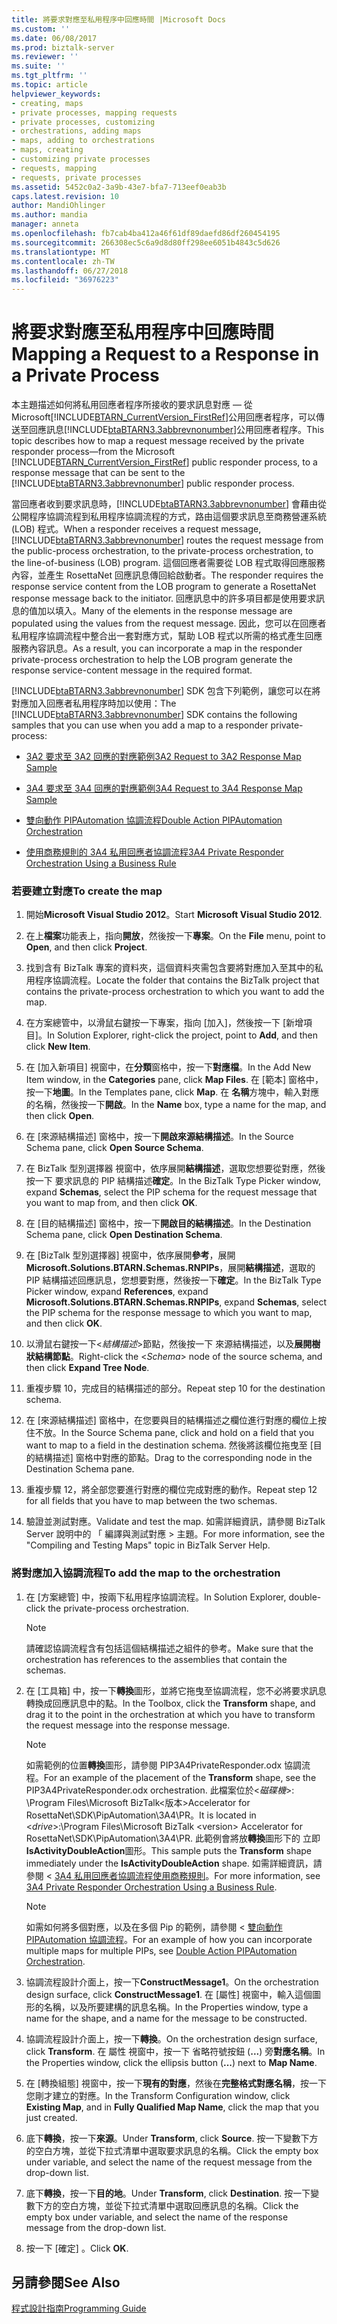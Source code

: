 ```yaml
---
title: 將要求對應至私用程序中回應時間 |Microsoft Docs
ms.custom: ''
ms.date: 06/08/2017
ms.prod: biztalk-server
ms.reviewer: ''
ms.suite: ''
ms.tgt_pltfrm: ''
ms.topic: article
helpviewer_keywords:
- creating, maps
- private processes, mapping requests
- private processes, customizing
- orchestrations, adding maps
- maps, adding to orchestrations
- maps, creating
- customizing private processes
- requests, mapping
- requests, private processes
ms.assetid: 5452c0a2-3a9b-43e7-bfa7-713eef0eab3b
caps.latest.revision: 10
author: MandiOhlinger
ms.author: mandia
manager: anneta
ms.openlocfilehash: fb7cab4ba412a46f61df89daefd86df260454195
ms.sourcegitcommit: 266308ec5c6a9d8d80ff298ee6051b4843c5d626
ms.translationtype: MT
ms.contentlocale: zh-TW
ms.lasthandoff: 06/27/2018
ms.locfileid: "36976223"
---
```

# <a name="mapping-a-request-to-a-response-in-a-private-process"></a><span data-ttu-id="f11ba-102">將要求對應至私用程序中回應時間</span><span class="sxs-lookup"><span data-stu-id="f11ba-102">Mapping a Request to a Response in a Private Process</span></span>
<span data-ttu-id="f11ba-103">本主題描述如何將私用回應者程序所接收的要求訊息對應 — 從 Microsoft[!INCLUDE[BTARN_CurrentVersion_FirstRef](../../includes/btarn-currentversion-firstref-md.md)]公用回應者程序，可以傳送至回應訊息[!INCLUDE[btaBTARN3.3abbrevnonumber](../../includes/btabtarn3-3abbrevnonumber-md.md)]公用回應者程序。</span><span class="sxs-lookup"><span data-stu-id="f11ba-103">This topic describes how to map a request message received by the private responder process—from the Microsoft [!INCLUDE[BTARN_CurrentVersion_FirstRef](../../includes/btarn-currentversion-firstref-md.md)] public responder process, to a response message that can be sent to the [!INCLUDE[btaBTARN3.3abbrevnonumber](../../includes/btabtarn3-3abbrevnonumber-md.md)] public responder process.</span></span>  
  
 <span data-ttu-id="f11ba-104">當回應者收到要求訊息時，[!INCLUDE[btaBTARN3.3abbrevnonumber](../../includes/btabtarn3-3abbrevnonumber-md.md)] 會藉由從公開程序協調流程到私用程序協調流程的方式，路由這個要求訊息至商務營運系統 (LOB) 程式。</span><span class="sxs-lookup"><span data-stu-id="f11ba-104">When a responder receives a request message, [!INCLUDE[btaBTARN3.3abbrevnonumber](../../includes/btabtarn3-3abbrevnonumber-md.md)] routes the request message from the public-process orchestration, to the private-process orchestration, to the line-of-business (LOB) program.</span></span> <span data-ttu-id="f11ba-105">這個回應者需要從 LOB 程式取得回應服務內容，並產生 RosettaNet 回應訊息傳回給啟動者。</span><span class="sxs-lookup"><span data-stu-id="f11ba-105">The responder requires the response service content from the LOB program to generate a RosettaNet response message back to the initiator.</span></span> <span data-ttu-id="f11ba-106">回應訊息中的許多項目都是使用要求訊息的值加以填入。</span><span class="sxs-lookup"><span data-stu-id="f11ba-106">Many of the elements in the response message are populated using the values from the request message.</span></span> <span data-ttu-id="f11ba-107">因此，您可以在回應者私用程序協調流程中整合出一套對應方式，幫助 LOB 程式以所需的格式產生回應服務內容訊息。</span><span class="sxs-lookup"><span data-stu-id="f11ba-107">As a result, you can incorporate a map in the responder private-process orchestration to help the LOB program generate the response service-content message in the required format.</span></span>  
  
 <span data-ttu-id="f11ba-108">[!INCLUDE[btaBTARN3.3abbrevnonumber](../../includes/btabtarn3-3abbrevnonumber-md.md)] SDK 包含下列範例，讓您可以在將對應加入回應者私用程序時加以使用：</span><span class="sxs-lookup"><span data-stu-id="f11ba-108">The [!INCLUDE[btaBTARN3.3abbrevnonumber](../../includes/btabtarn3-3abbrevnonumber-md.md)] SDK contains the following samples that you can use when you add a map to a responder private-process:</span></span>  
  
-   [<span data-ttu-id="f11ba-109">3A2 要求至 3A2 回應的對應範例</span><span class="sxs-lookup"><span data-stu-id="f11ba-109">3A2 Request to 3A2 Response Map Sample</span></span>](../../adapters-and-accelerators/accelerator-rosettanet/3a2-request-to-3a2-response-map-sample.md)  
  
-   [<span data-ttu-id="f11ba-110">3A4 要求至 3A4 回應的對應範例</span><span class="sxs-lookup"><span data-stu-id="f11ba-110">3A4 Request to 3A4 Response Map Sample</span></span>](../../adapters-and-accelerators/accelerator-rosettanet/3a4-request-to-3a4-response-map-sample.md)  
  
-   [<span data-ttu-id="f11ba-111">雙向動作 PIPAutomation 協調流程</span><span class="sxs-lookup"><span data-stu-id="f11ba-111">Double Action PIPAutomation Orchestration</span></span>](../../adapters-and-accelerators/accelerator-rosettanet/double-action-pipautomation-orchestration.md)  
  
-   [<span data-ttu-id="f11ba-112">使用商務規則的 3A4 私用回應者協調流程</span><span class="sxs-lookup"><span data-stu-id="f11ba-112">3A4 Private Responder Orchestration Using a Business Rule</span></span>](../../adapters-and-accelerators/accelerator-rosettanet/3a4-private-responder-orchestration-using-a-business-rule.md)  
  
### <a name="to-create-the-map"></a><span data-ttu-id="f11ba-113">若要建立對應</span><span class="sxs-lookup"><span data-stu-id="f11ba-113">To create the map</span></span>  
  
1.  <span data-ttu-id="f11ba-114">開始**Microsoft Visual Studio 2012**。</span><span class="sxs-lookup"><span data-stu-id="f11ba-114">Start **Microsoft Visual Studio 2012**.</span></span>  
  
2.  <span data-ttu-id="f11ba-115">在上**檔案**功能表上，指向**開放**，然後按一下**專案**。</span><span class="sxs-lookup"><span data-stu-id="f11ba-115">On the **File** menu, point to **Open**, and then click **Project**.</span></span>  
  
3.  <span data-ttu-id="f11ba-116">找到含有 BizTalk 專案的資料夾，這個資料夾需包含要將對應加入至其中的私用程序協調流程。</span><span class="sxs-lookup"><span data-stu-id="f11ba-116">Locate the folder that contains the BizTalk project that contains the private-process orchestration to which you want to add the map.</span></span>  
  
4.  <span data-ttu-id="f11ba-117">在方案總管中，以滑鼠右鍵按一下專案，指向 [加入]，然後按一下 [新增項目]。</span><span class="sxs-lookup"><span data-stu-id="f11ba-117">In Solution Explorer, right-click the project, point to **Add**, and then click **New Item**.</span></span>  
  
5.  <span data-ttu-id="f11ba-118">在 [加入新項目] 視窗中，在**分類**窗格中，按一下**對應檔**。</span><span class="sxs-lookup"><span data-stu-id="f11ba-118">In the Add New Item window, in the **Categories** pane, click **Map Files**.</span></span> <span data-ttu-id="f11ba-119">在 [範本] 窗格中，按一下**地圖**。</span><span class="sxs-lookup"><span data-stu-id="f11ba-119">In the Templates pane, click **Map**.</span></span> <span data-ttu-id="f11ba-120">在 **名稱**方塊中，輸入對應的名稱，然後按一下**開啟**。</span><span class="sxs-lookup"><span data-stu-id="f11ba-120">In the **Name** box, type a name for the map, and then click **Open**.</span></span>  
  
6.  <span data-ttu-id="f11ba-121">在 [來源結構描述] 窗格中，按一下**開啟來源結構描述**。</span><span class="sxs-lookup"><span data-stu-id="f11ba-121">In the Source Schema pane, click **Open Source Schema**.</span></span>  
  
7.  <span data-ttu-id="f11ba-122">在 BizTalk 型別選擇器 視窗中，依序展開**結構描述**，選取您想要從對應，然後按一下 要求訊息的 PIP 結構描述**確定**。</span><span class="sxs-lookup"><span data-stu-id="f11ba-122">In the BizTalk Type Picker window, expand **Schemas**, select the PIP schema for the request message that you want to map from, and then click **OK**.</span></span>  
  
8.  <span data-ttu-id="f11ba-123">在 [目的結構描述] 窗格中，按一下**開啟目的結構描述**。</span><span class="sxs-lookup"><span data-stu-id="f11ba-123">In the Destination Schema pane, click **Open Destination Schema**.</span></span>  
  
9. <span data-ttu-id="f11ba-124">在 [BizTalk 型別選擇器] 視窗中，依序展開**參考**，展開**Microsoft.Solutions.BTARN.Schemas.RNPIPs**，展開**結構描述**，選取的 PIP 結構描述回應訊息，您想要對應，然後按一下**確定**。</span><span class="sxs-lookup"><span data-stu-id="f11ba-124">In the BizTalk Type Picker window, expand **References**, expand **Microsoft.Solutions.BTARN.Schemas.RNPIPs**, expand **Schemas**, select the PIP schema for the response message to which you want to map, and then click **OK**.</span></span>  
  
10. <span data-ttu-id="f11ba-125">以滑鼠右鍵按一下\<*結構描述*\>節點，然後按一下 來源結構描述，以及**展開樹狀結構節點**。</span><span class="sxs-lookup"><span data-stu-id="f11ba-125">Right-click the \<*Schema*\> node of the source schema, and then click **Expand Tree Node**.</span></span>  
  
11. <span data-ttu-id="f11ba-126">重複步驟 10，完成目的結構描述的部分。</span><span class="sxs-lookup"><span data-stu-id="f11ba-126">Repeat step 10 for the destination schema.</span></span>  
  
12. <span data-ttu-id="f11ba-127">在 [來源結構描述] 窗格中，在您要與目的結構描述之欄位進行對應的欄位上按住不放。</span><span class="sxs-lookup"><span data-stu-id="f11ba-127">In the Source Schema pane, click and hold on a field that you want to map to a field in the destination schema.</span></span> <span data-ttu-id="f11ba-128">然後將該欄位拖曳至 [目的結構描述] 窗格中對應的節點。</span><span class="sxs-lookup"><span data-stu-id="f11ba-128">Drag to the corresponding node in the Destination Schema pane.</span></span>  
  
13. <span data-ttu-id="f11ba-129">重複步驟 12，將全部您要進行對應的欄位完成對應的動作。</span><span class="sxs-lookup"><span data-stu-id="f11ba-129">Repeat step 12 for all fields that you have to map between the two schemas.</span></span>  
  
14. <span data-ttu-id="f11ba-130">驗證並測試對應。</span><span class="sxs-lookup"><span data-stu-id="f11ba-130">Validate and test the map.</span></span> <span data-ttu-id="f11ba-131">如需詳細資訊，請參閱 BizTalk Server 說明中的 「 編譯與測試對應 > 主題。</span><span class="sxs-lookup"><span data-stu-id="f11ba-131">For more information, see the "Compiling and Testing Maps" topic in BizTalk Server Help.</span></span>  
  
### <a name="to-add-the-map-to-the-orchestration"></a><span data-ttu-id="f11ba-132">將對應加入協調流程</span><span class="sxs-lookup"><span data-stu-id="f11ba-132">To add the map to the orchestration</span></span>  
  
1.  <span data-ttu-id="f11ba-133">在 [方案總管] 中，按兩下私用程序協調流程。</span><span class="sxs-lookup"><span data-stu-id="f11ba-133">In Solution Explorer, double-click the private-process orchestration.</span></span>  
  
    > [!NOTE]
    >  <span data-ttu-id="f11ba-134">請確認協調流程含有包括這個結構描述之組件的參考。</span><span class="sxs-lookup"><span data-stu-id="f11ba-134">Make sure that the orchestration has references to the assemblies that contain the schemas.</span></span>  
  
2.  <span data-ttu-id="f11ba-135">在 [工具箱] 中，按一下**轉換**圖形，並將它拖曳至協調流程，您不必將要求訊息轉換成回應訊息中的點。</span><span class="sxs-lookup"><span data-stu-id="f11ba-135">In the Toolbox, click the **Transform** shape, and drag it to the point in the orchestration at which you have to transform the request message into the response message.</span></span>  
  
    > [!NOTE]
    >  <span data-ttu-id="f11ba-136">如需範例的位置**轉換**圖形，請參閱 PIP3A4PrivateResponder.odx 協調流程。</span><span class="sxs-lookup"><span data-stu-id="f11ba-136">For an example of the placement of the **Transform** shape, see the PIP3A4PrivateResponder.odx orchestration.</span></span> <span data-ttu-id="f11ba-137">此檔案位於\<*磁碟機*\>: \Program Files\Microsoft BizTalk\<版本\>Accelerator for RosettaNet\SDK\PipAutomation\3A4\PR。</span><span class="sxs-lookup"><span data-stu-id="f11ba-137">It is located in \<*drive*\>:\Program Files\Microsoft BizTalk \<version\> Accelerator for RosettaNet\SDK\PipAutomation\3A4\PR.</span></span> <span data-ttu-id="f11ba-138">此範例會將放**轉換**圖形下的 立即**IsActivityDoubleAction**圖形。</span><span class="sxs-lookup"><span data-stu-id="f11ba-138">This sample puts the **Transform** shape immediately under the **IsActivityDoubleAction** shape.</span></span> <span data-ttu-id="f11ba-139">如需詳細資訊，請參閱 < [3A4 私用回應者協調流程使用商務規則](../../adapters-and-accelerators/accelerator-rosettanet/3a4-private-responder-orchestration-using-a-business-rule.md)。</span><span class="sxs-lookup"><span data-stu-id="f11ba-139">For more information, see [3A4 Private Responder Orchestration Using a Business Rule](../../adapters-and-accelerators/accelerator-rosettanet/3a4-private-responder-orchestration-using-a-business-rule.md).</span></span>  
  
    > [!NOTE]
    >  <span data-ttu-id="f11ba-140">如需如何將多個對應，以及在多個 Pip 的範例，請參閱 <<c0> [ 雙向動作 PIPAutomation 協調流程](../../adapters-and-accelerators/accelerator-rosettanet/double-action-pipautomation-orchestration.md)。</span><span class="sxs-lookup"><span data-stu-id="f11ba-140">For an example of how you can incorporate multiple maps for multiple PIPs, see [Double Action PIPAutomation Orchestration](../../adapters-and-accelerators/accelerator-rosettanet/double-action-pipautomation-orchestration.md).</span></span>  
  
3.  <span data-ttu-id="f11ba-141">協調流程設計介面上，按一下**ConstructMessage1**。</span><span class="sxs-lookup"><span data-stu-id="f11ba-141">On the orchestration design surface, click **ConstructMessage1**.</span></span> <span data-ttu-id="f11ba-142">在 [屬性] 視窗中，輸入這個圖形的名稱，以及所要建構的訊息名稱。</span><span class="sxs-lookup"><span data-stu-id="f11ba-142">In the Properties window, type a name for the shape, and a name for the message to be constructed.</span></span>  
  
4.  <span data-ttu-id="f11ba-143">協調流程設計介面上，按一下**轉換**。</span><span class="sxs-lookup"><span data-stu-id="f11ba-143">On the orchestration design surface, click **Transform**.</span></span> <span data-ttu-id="f11ba-144">在 屬性 視窗中，按一下 省略符號按鈕 (**...**) 旁**對應名稱**。</span><span class="sxs-lookup"><span data-stu-id="f11ba-144">In the Properties window, click the ellipsis button (**...**) next to **Map Name**.</span></span>  
  
5.  <span data-ttu-id="f11ba-145">在 [轉換組態] 視窗中，按一下**現有的對應**，然後在**完整格式對應名稱**，按一下您剛才建立的對應。</span><span class="sxs-lookup"><span data-stu-id="f11ba-145">In the Transform Configuration window, click **Existing Map**, and in **Fully Qualified Map Name**, click the map that you just created.</span></span>  
  
6.  <span data-ttu-id="f11ba-146">底下**轉換**，按一下**來源**。</span><span class="sxs-lookup"><span data-stu-id="f11ba-146">Under **Transform**, click **Source**.</span></span> <span data-ttu-id="f11ba-147">按一下變數下方的空白方塊，並從下拉式清單中選取要求訊息的名稱。</span><span class="sxs-lookup"><span data-stu-id="f11ba-147">Click the empty box under variable, and select the name of the request message from the drop-down list.</span></span>  
  
7.  <span data-ttu-id="f11ba-148">底下**轉換**，按一下**目的地**。</span><span class="sxs-lookup"><span data-stu-id="f11ba-148">Under **Transform**, click **Destination**.</span></span> <span data-ttu-id="f11ba-149">按一下變數下方的空白方塊，並從下拉式清單中選取回應訊息的名稱。</span><span class="sxs-lookup"><span data-stu-id="f11ba-149">Click the empty box under variable, and select the name of the response message from the drop-down list.</span></span>  
  
8.  <span data-ttu-id="f11ba-150">按一下 [確定] 。</span><span class="sxs-lookup"><span data-stu-id="f11ba-150">Click **OK**.</span></span>  
  
## <a name="see-also"></a><span data-ttu-id="f11ba-151">另請參閱</span><span class="sxs-lookup"><span data-stu-id="f11ba-151">See Also</span></span>  
 [<span data-ttu-id="f11ba-152">程式設計指南</span><span class="sxs-lookup"><span data-stu-id="f11ba-152">Programming Guide</span></span>](../../adapters-and-accelerators/accelerator-rosettanet/programming-guide2.md)
